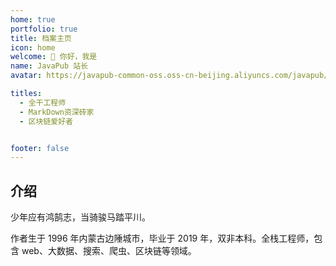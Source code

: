 ```yaml
---
home: true
portfolio: true
title: 档案主页
icon: home
welcome: 👋 你好，我是
name: JavaPub 站长
avatar: https://javapub-common-oss.oss-cn-beijing.aliyuncs.com/javapub/static/me_2017.jpg

titles:
  - 全干工程师
  - MarkDown资深砖家
  - 区块链爱好者


footer: false
---
```




## 介绍


少年应有鸿鹄志，当骑骏马踏平川。


作者生于 1996 年内蒙古边陲城市，毕业于 2019 年，双非本科。全栈工程师，包含 web、大数据、搜索、爬虫、区块链等领域。



